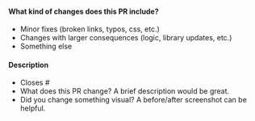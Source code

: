 <!-- Thank you for opening a PR! -->

#### What kind of changes does this PR include?

<!-- Delete any that don’t apply -->

- Minor fixes (broken links, typos, css, etc.)
- Changes with larger consequences (logic, library updates, etc.)
- Something else

#### Description

- Closes # <!-- Add an issue number if this PR will close it. -->
- What does this PR change? A brief description would be great.
- Did you change something visual? A before/after screenshot can be helpful.
